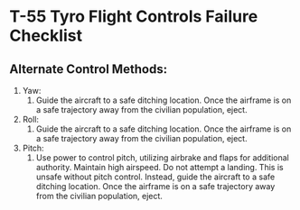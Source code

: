 # T-55 Tyro Flight Controls Failure Checklist

## **Alternate Control Methods:**

1. Yaw:
   1. Guide the aircraft to a safe ditching location. Once the airframe is on a safe trajectory away from the civilian population, eject.
2. Roll:
   1. Guide the aircraft to a safe ditching location. Once the airframe is on a safe trajectory away from the civilian population, eject.
3. Pitch:
   1. Use power to control pitch, utilizing airbrake and flaps for additional authority. Maintain high airspeed. Do not attempt a landing. This is unsafe without pitch control. Instead, guide the aircraft to a safe ditching location. Once the airframe is on a safe trajectory away from the civilian population, eject.
